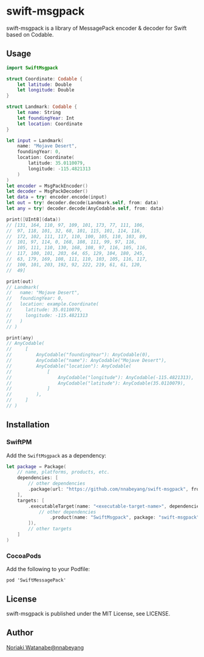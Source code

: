 # swift-msgpack

swift-msgpack is a library of MessagePack encoder & decoder for Swift based on Codable.

## Usage

```swift
import SwiftMsgpack

struct Coordinate: Codable {
    let latitude: Double
    let longitude: Double
}

struct Landmark: Codable {
    let name: String
    let foundingYear: Int
    let location: Coordinate
}

let input = Landmark(
    name: "Mojave Desert",
    foundingYear: 0,
    location: Coordinate(
        latitude: 35.0110079,
        longitude: -115.4821313
    )
)
let encoder = MsgPackEncoder()
let decoder = MsgPackDecoder()
let data = try! encoder.encode(input)
let out = try! decoder.decode(Landmark.self, from: data)
let any = try! decoder.decode(AnyCodable.self, from: data)

print([UInt8](data))
// [131, 164, 110, 97, 109, 101, 173, 77, 111, 106,
//  97, 118, 101, 32, 68, 101, 115, 101, 114, 116,
//  172, 102, 111, 117, 110, 100, 105, 110, 103, 89,
//  101, 97, 114, 0, 168, 108, 111, 99, 97, 116,
//  105, 111, 110, 130, 168, 108, 97, 116, 105, 116,
//  117, 100, 101, 203, 64, 65, 129, 104, 180, 245,
//  63, 179, 169, 108, 111, 110, 103, 105, 116, 117,
//  100, 101, 203, 192, 92, 222, 219, 61, 61, 120,
//  49]

print(out)
// Landmark(
//   name: "Mojave Desert",
//   foundingYear: 0,
//   location: example.Coordinate(
//     latitude: 35.0110079,
//     longitude: -115.4821313
//   )
// )

print(any)
// AnyCodable(
//     [
//         AnyCodable("foundingYear"): AnyCodable(0),
//         AnyCodable("name"): AnyCodable("Mojave Desert"),
//         AnyCodable("location"): AnyCodable(
//             [
//                 AnyCodable("longitude"): AnyCodable(-115.4821313),
//                 AnyCodable("latitude"): AnyCodable(35.0110079),
//             ]
//         ),
//     ]
// )
```

## Installation

### SwiftPM

Add the `SwiftMsgpack` as a dependency:

```swift
let package = Package(
    // name, platforms, products, etc.
    dependencies: [
        // other dependencies
        .package(url: "https://github.com/nnabeyang/swift-msgpack", from: "0.3.1"),
    ],
    targets: [
        .executableTarget(name: "<executable-target-name>", dependencies: [
            // other dependencies
                .product(name: "SwiftMsgpack", package: "swift-msgpack"),
        ]),
        // other targets
    ]
)
```

### CocoaPods

Add the following to your Podfile:

```terminal
pod 'SwiftMessagePack'
```
## License

swift-msgpack is published under the MIT License, see LICENSE.

## Author
[Noriaki Watanabe@nnabeyang](https://twitter.com/nnabeyang)
